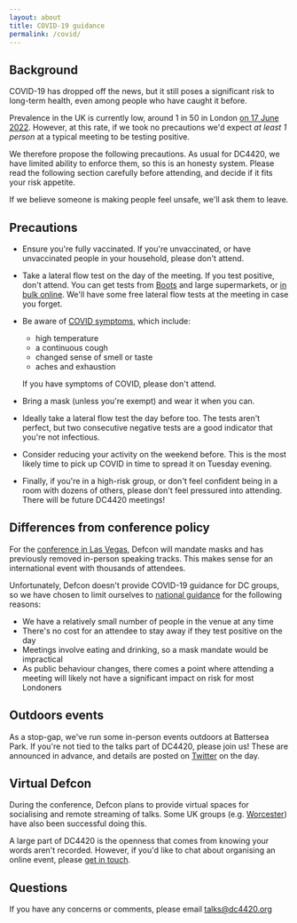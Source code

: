 ```yaml
---
layout: about
title: COVID-19 guidance
permalink: /covid/
---
```


## Background

COVID-19 has dropped off the news, but it still poses a significant
risk to long-term health, even among people who have caught it before.

Prevalence in the UK is currently low, around 1 in 50 in London [on 17 June 2022](https://www.ons.gov.uk/peoplepopulationandcommunity/healthandsocialcare/conditionsanddiseases/bulletins/coronaviruscovid19infectionsurveypilot/17june2022).
However, at this rate, if we took no precautions we'd expect *at least 1 person* at a
typical meeting to be testing positive.

We therefore propose the following precautions. As usual for DC4420,
we have limited ability to enforce them, so this is an honesty system.
Please read the following section carefully before attending, and
decide if it fits your risk appetite.

If we believe someone is making people feel unsafe, we'll ask them to leave.

## Precautions
- Ensure you're fully vaccinated. If you're unvaccinated, or have unvaccinated people in your household, please don't attend.

- Take a lateral flow test on the day of the meeting. If you test positive, don't attend.
  You can get tests from [Boots](https://www.boots.com/flowflex-antigen-rapid-test-lateral-flow-self-testing-kit-1-test-10312288) and large supermarkets, or [in bulk online](https://www.medisave.co.uk/covid-lateral-flow-tests-l031-118r5.html). We'll have some free lateral flow tests at the meeting in case you forget.

- Be aware of [COVID symptoms](https://www.nhs.uk/conditions/coronavirus-covid-19/symptoms/main-symptoms/),
  which include:

  - high temperature
  - a continuous cough
  - changed sense of smell or taste
  - aches and exhaustion

  If you have symptoms of COVID, please don't attend. 

- Bring a mask (unless you're exempt) and wear it when you can.

- Ideally take a lateral flow test the day before too. The tests aren't perfect, but two
  consecutive negative tests are a good indicator that you're not infectious.

- Consider reducing your activity on the weekend before. This is the most likely
  time to pick up COVID in time to spread it on Tuesday evening.

- Finally, if you're in a high-risk group, or don't feel confident being
  in a room with dozens of others, please don't feel pressured
  into attending. There will be future DC4420 meetings!

## Differences from conference policy

For the [conference in Las Vegas](https://defcon.org/html/defcon-30/dc-30-faq.html),
Defcon will mandate masks and has previously removed in-person speaking tracks.
This makes sense for an international event with thousands of attendees.

Unfortunately, Defcon doesn't provide COVID-19 guidance for DC groups, so we have
chosen to limit ourselves to [national guidance](https://www.gov.uk/guidance/reducing-the-spread-of-respiratory-infections-including-covid-19-in-the-workplace) for the following reasons:

- We have a relatively small number of people in the venue at any time
- There's no cost for an attendee to stay away if they test positive on the day
- Meetings involve eating and drinking, so a mask mandate would be impractical
- As public behaviour changes, there comes a point where attending a meeting
  will likely not have a significant impact on risk for most Londoners

## Outdoors events

As a stop-gap, we've run some in-person events outdoors at Battersea Park. If you're
not tied to the talks part of DC4420, please join us! These are announced in advance,
and details are posted on [Twitter](https://twitter.com/dc4420) on the day.

## Virtual Defcon

During the conference, Defcon plans to provide virtual spaces for socialising
and remote streaming of talks. Some UK groups (e.g. [Worcester](https://dc441905.org/))
have also been successful doing this.

A large part of DC4420 is the openness that comes from knowing your words aren't recorded.
However, if you'd like to chat about organising an online event, please [get in touch](mailto:talks@dc4420.org).

## Questions

If you have any concerns or comments, please email <talks@dc4420.org>


